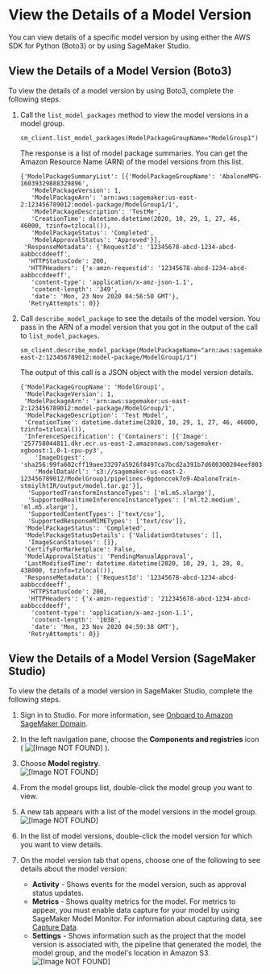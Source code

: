 # View the Details of a Model Version<a name="model-registry-details"></a>

You can view details of a specific model version by using either the AWS SDK for Python \(Boto3\) or by using SageMaker Studio\.

## View the Details of a Model Version \(Boto3\)<a name="model-registry-details-api"></a>

To view the details of a model version by using Boto3, complete the following steps\.

1. Call the `list_model_packages` method to view the model versions in a model group\.

   ```
   sm_client.list_model_packages(ModelPackageGroupName="ModelGroup1")
   ```

   The response is a list of model package summaries\. You can get the Amazon Resource Name \(ARN\) of the model versions from this list\.

   ```
   {'ModelPackageSummaryList': [{'ModelPackageGroupName': 'AbaloneMPG-16039329888329896',
      'ModelPackageVersion': 1,
      'ModelPackageArn': 'arn:aws:sagemaker:us-east-2:123456789012:model-package/ModelGroup1/1',
      'ModelPackageDescription': 'TestMe',
      'CreationTime': datetime.datetime(2020, 10, 29, 1, 27, 46, 46000, tzinfo=tzlocal()),
      'ModelPackageStatus': 'Completed',
      'ModelApprovalStatus': 'Approved'}],
    'ResponseMetadata': {'RequestId': '12345678-abcd-1234-abcd-aabbccddeeff',
     'HTTPStatusCode': 200,
     'HTTPHeaders': {'x-amzn-requestid': '12345678-abcd-1234-abcd-aabbccddeeff',
      'content-type': 'application/x-amz-json-1.1',
      'content-length': '349',
      'date': 'Mon, 23 Nov 2020 04:56:50 GMT'},
     'RetryAttempts': 0}}
   ```

1. Call `describe_model_package` to see the details of the model version\. You pass in the ARN of a model version that you got in the output of the call to `list_model_packages`\.

   ```
   sm_client.describe_model_package(ModelPackageName="arn:aws:sagemaker:us-east-2:123456789012:model-package/ModelGroup1/1")
   ```

   The output of this call is a JSON object with the model version details\.

   ```
   {'ModelPackageGroupName': 'ModelGroup1',
    'ModelPackageVersion': 1,
    'ModelPackageArn': 'arn:aws:sagemaker:us-east-2:123456789012:model-package/ModelGroup/1',
    'ModelPackageDescription': 'Test Model',
    'CreationTime': datetime.datetime(2020, 10, 29, 1, 27, 46, 46000, tzinfo=tzlocal()),
    'InferenceSpecification': {'Containers': [{'Image': '257758044811.dkr.ecr.us-east-2.amazonaws.com/sagemaker-xgboost:1.0-1-cpu-py3',
       'ImageDigest': 'sha256:99fa602cff19aee33297a5926f8497ca7bcd2a391b7d600300204eef803bca66',
       'ModelDataUrl': 's3://sagemaker-us-east-2-123456789012/ModelGroup1/pipelines-0gdonccek7o9-AbaloneTrain-stmiylhtIR/output/model.tar.gz'}],
     'SupportedTransformInstanceTypes': ['ml.m5.xlarge'],
     'SupportedRealtimeInferenceInstanceTypes': ['ml.t2.medium', 'ml.m5.xlarge'],
     'SupportedContentTypes': ['text/csv'],
     'SupportedResponseMIMETypes': ['text/csv']},
    'ModelPackageStatus': 'Completed',
    'ModelPackageStatusDetails': {'ValidationStatuses': [],
     'ImageScanStatuses': []},
    'CertifyForMarketplace': False,
    'ModelApprovalStatus': 'PendingManualApproval',
    'LastModifiedTime': datetime.datetime(2020, 10, 29, 1, 28, 0, 438000, tzinfo=tzlocal()),
    'ResponseMetadata': {'RequestId': '12345678-abcd-1234-abcd-aabbccddeeff',
     'HTTPStatusCode': 200,
     'HTTPHeaders': {'x-amzn-requestid': '212345678-abcd-1234-abcd-aabbccddeeff',
      'content-type': 'application/x-amz-json-1.1',
      'content-length': '1038',
      'date': 'Mon, 23 Nov 2020 04:59:38 GMT'},
     'RetryAttempts': 0}}
   ```

## View the Details of a Model Version \(SageMaker Studio\)<a name="model-registry-details-studio"></a>

To view the details of a model version in SageMaker Studio, complete the following steps\.

1. Sign in to Studio\. For more information, see [Onboard to Amazon SageMaker Domain](gs-studio-onboard.md)\.

1. In the left navigation pane, choose the **Components and registries** icon \( ![\[Image NOT FOUND\]](http://docs.aws.amazon.com/sagemaker/latest/dg/images/icons/Components_registries.png) \)\.

1. Choose **Model registry**\.  
![\[Image NOT FOUND\]](http://docs.aws.amazon.com/sagemaker/latest/dg/images/model_registry/model-registry.png)

1. From the model groups list, double\-click the model group you want to view\.

1. A new tab appears with a list of the model versions in the model group\.  
![\[Image NOT FOUND\]](http://docs.aws.amazon.com/sagemaker/latest/dg/images/model_registry/model-versions.png)

1. In the list of model versions, double\-click the model version for which you want to view details\.

1. On the model version tab that opens, choose one of the following to see details about the model version:
   + **Activity** \- Shows events for the model version, such as approval status updates\.
   + **Metrics** \- Shows quality metrics for the model\. For metrics to appear, you must enable data capture for your model by using SageMaker Model Monitor\. For information about capturing data, see [Capture Data](model-monitor-data-capture.md)\.
   + **Settings** \- Shows information such as the project that the model version is associated with, the pipeline that generated the model, the model group, and the model's location in Amazon S3\.  
![\[Image NOT FOUND\]](http://docs.aws.amazon.com/sagemaker/latest/dg/images/model_registry/model-version-details.png)